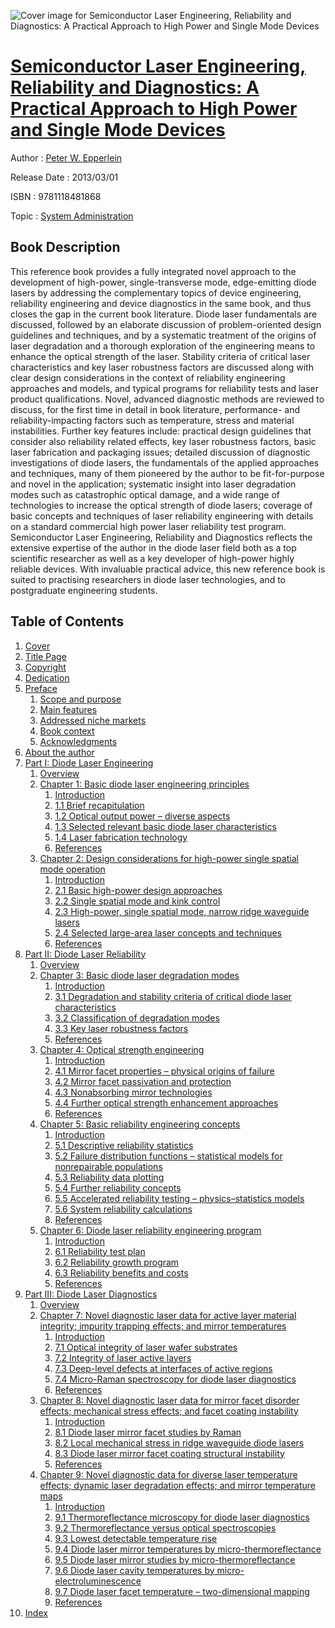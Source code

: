 ![Cover image for Semiconductor Laser Engineering, Reliability and Diagnostics: A Practical Approach to High Power and Single Mode Devices](https://imgdetail.ebookreading.net/cover/cover/system_admin/EB9781118481868.jpg)

[Semiconductor Laser Engineering, Reliability and Diagnostics: A Practical Approach to High Power and Single Mode Devices](https://ebookreading.net/view/book/Semiconductor+Laser+Engineering%2C+Reliability+and+Diagnostics%3A+A+Practical+Approach+to+High+Power+and+Single+Mode+Devices-EB9781118481868_1.html "Semiconductor Laser Engineering, Reliability and Diagnostics: A Practical Approach to High Power and Single Mode Devices")
====================================================================================================================

Author : [Peter W. Epperlein](https://ebookreading.net/search/author/Peter+W.+Epperlein)

Release Date : 2013/03/01

ISBN : 9781118481868

Topic : [System Administration](https://ebookreading.net/search/category/system-administration)

Book Description
-----------------

This reference book provides a fully integrated novel approach to the development of high-power, single-transverse mode, edge-emitting diode lasers by addressing the complementary topics of device engineering, reliability engineering and device diagnostics in the same book, and thus closes the gap in the current book literature.
Diode laser fundamentals are discussed, followed by an elaborate discussion of problem-oriented design guidelines and techniques, and by a systematic treatment of the origins of laser degradation and a thorough exploration of the engineering means to enhance the optical strength of the laser. Stability criteria of critical laser characteristics and key laser robustness factors are discussed along with clear design considerations in the context of reliability engineering approaches and models, and typical programs for reliability tests and laser product qualifications. Novel, advanced diagnostic methods are reviewed to discuss, for the first time in detail in book literature, performance- and reliability-impacting factors such as temperature, stress and material instabilities.
Further key features include:
practical design guidelines that consider also reliability related effects, key laser robustness factors, basic laser fabrication and packaging issues;
detailed discussion of diagnostic investigations of diode lasers, the fundamentals of the applied approaches and techniques, many of them pioneered by the author to be fit-for-purpose and novel in the application;
systematic insight into laser degradation modes such as catastrophic optical damage, and a wide range of technologies to increase the optical strength of diode lasers;
coverage of basic concepts and techniques of laser reliability engineering with details on a standard commercial high power laser reliability test program.
Semiconductor Laser Engineering, Reliability and Diagnostics reflects the extensive expertise of the author in the diode laser field both as a top scientific researcher as well as a key developer of high-power highly reliable devices. With invaluable practical advice, this new reference book is suited to practising researchers in diode laser technologies, and to postgraduate engineering students.
              
Table of Contents
-----------------

1. [Cover](https://ebookreading.net/view/book/Semiconductor+Laser+Engineering%2C+Reliability+and+Diagnostics%3A+A+Practical+Approach+to+High+Power+and+Single+Mode+Devices-EB9781118481868_1.html)
1. [Title Page](https://ebookreading.net/view/book/Semiconductor+Laser+Engineering%2C+Reliability+and+Diagnostics%3A+A+Practical+Approach+to+High+Power+and+Single+Mode+Devices-EB9781118481868_3.html)
1. [Copyright](https://ebookreading.net/view/book/Semiconductor+Laser+Engineering%2C+Reliability+and+Diagnostics%3A+A+Practical+Approach+to+High+Power+and+Single+Mode+Devices-EB9781118481868_4.html)
1. [Dedication](https://ebookreading.net/view/book/Semiconductor+Laser+Engineering%2C+Reliability+and+Diagnostics%3A+A+Practical+Approach+to+High+Power+and+Single+Mode+Devices-EB9781118481868_5.html)
1. [Preface](https://ebookreading.net/view/book/Semiconductor+Laser+Engineering%2C+Reliability+and+Diagnostics%3A+A+Practical+Approach+to+High+Power+and+Single+Mode+Devices-EB9781118481868_6.html)
    1. [Scope and purpose](https://ebookreading.net/view/book/Semiconductor+Laser+Engineering%2C+Reliability+and+Diagnostics%3A+A+Practical+Approach+to+High+Power+and+Single+Mode+Devices-EB9781118481868_6.html#Preface-sec1-0001)
    1. [Main features](https://ebookreading.net/view/book/Semiconductor+Laser+Engineering%2C+Reliability+and+Diagnostics%3A+A+Practical+Approach+to+High+Power+and+Single+Mode+Devices-EB9781118481868_6.html#Preface-sec1-0002)
    1. [Addressed niche markets](https://ebookreading.net/view/book/Semiconductor+Laser+Engineering%2C+Reliability+and+Diagnostics%3A+A+Practical+Approach+to+High+Power+and+Single+Mode+Devices-EB9781118481868_6.html#Preface-sec1-0003)
    1. [Book context](https://ebookreading.net/view/book/Semiconductor+Laser+Engineering%2C+Reliability+and+Diagnostics%3A+A+Practical+Approach+to+High+Power+and+Single+Mode+Devices-EB9781118481868_6.html#Preface-sec1-0004)
    1. [Acknowledgments](https://ebookreading.net/view/book/Semiconductor+Laser+Engineering%2C+Reliability+and+Diagnostics%3A+A+Practical+Approach+to+High+Power+and+Single+Mode+Devices-EB9781118481868_6.html#Preface-sec1-0005)
1. [About the author](https://ebookreading.net/view/book/Semiconductor+Laser+Engineering%2C+Reliability+and+Diagnostics%3A+A+Practical+Approach+to+High+Power+and+Single+Mode+Devices-EB9781118481868_7.html)
1. [Part I: Diode Laser Engineering](https://ebookreading.net/view/book/Semiconductor+Laser+Engineering%2C+Reliability+and+Diagnostics%3A+A+Practical+Approach+to+High+Power+and+Single+Mode+Devices-EB9781118481868_8.html)
    1. [Overview](https://ebookreading.net/view/book/Semiconductor+Laser+Engineering%2C+Reliability+and+Diagnostics%3A+A+Practical+Approach+to+High+Power+and+Single+Mode+Devices-EB9781118481868_8.html#c01-sec1-0001a)
    1. [Chapter 1: Basic diode laser engineering principles](https://ebookreading.net/view/book/Semiconductor+Laser+Engineering%2C+Reliability+and+Diagnostics%3A+A+Practical+Approach+to+High+Power+and+Single+Mode+Devices-EB9781118481868_9.html)
        1. [Introduction](https://ebookreading.net/view/book/Semiconductor+Laser+Engineering%2C+Reliability+and+Diagnostics%3A+A+Practical+Approach+to+High+Power+and+Single+Mode+Devices-EB9781118481868_9.html#c01-int)
        1. [1.1 Brief recapitulation](https://ebookreading.net/view/book/Semiconductor+Laser+Engineering%2C+Reliability+and+Diagnostics%3A+A+Practical+Approach+to+High+Power+and+Single+Mode+Devices-EB9781118481868_9.html#c01-sec1-0001)
        1. [1.2 Optical output power – diverse aspects](https://ebookreading.net/view/book/Semiconductor+Laser+Engineering%2C+Reliability+and+Diagnostics%3A+A+Practical+Approach+to+High+Power+and+Single+Mode+Devices-EB9781118481868_9.html#c01-sec1-0002)
        1. [1.3 Selected relevant basic diode laser characteristics](https://ebookreading.net/view/book/Semiconductor+Laser+Engineering%2C+Reliability+and+Diagnostics%3A+A+Practical+Approach+to+High+Power+and+Single+Mode+Devices-EB9781118481868_10.html#c01-sec1-0003)
        1. [1.4 Laser fabrication technology](https://ebookreading.net/view/book/Semiconductor+Laser+Engineering%2C+Reliability+and+Diagnostics%3A+A+Practical+Approach+to+High+Power+and+Single+Mode+Devices-EB9781118481868_10.html#c01-sec1-0004)
        1. [References](https://ebookreading.net/view/book/Semiconductor+Laser+Engineering%2C+Reliability+and+Diagnostics%3A+A+Practical+Approach+to+High+Power+and+Single+Mode+Devices-EB9781118481868_10.html#c01-bib-001)
    1. [Chapter 2: Design considerations for high-power single spatial mode operation](https://ebookreading.net/view/book/Semiconductor+Laser+Engineering%2C+Reliability+and+Diagnostics%3A+A+Practical+Approach+to+High+Power+and+Single+Mode+Devices-EB9781118481868_11.html)
        1. [Introduction](https://ebookreading.net/view/book/Semiconductor+Laser+Engineering%2C+Reliability+and+Diagnostics%3A+A+Practical+Approach+to+High+Power+and+Single+Mode+Devices-EB9781118481868_11.html#c02-int)
        1. [2.1 Basic high-power design approaches](https://ebookreading.net/view/book/Semiconductor+Laser+Engineering%2C+Reliability+and+Diagnostics%3A+A+Practical+Approach+to+High+Power+and+Single+Mode+Devices-EB9781118481868_11.html#c02-sec1-0001)
        1. [2.2 Single spatial mode and kink control](https://ebookreading.net/view/book/Semiconductor+Laser+Engineering%2C+Reliability+and+Diagnostics%3A+A+Practical+Approach+to+High+Power+and+Single+Mode+Devices-EB9781118481868_11.html#c02-sec1-0002)
        1. [2.3 High-power, single spatial mode, narrow ridge waveguide lasers](https://ebookreading.net/view/book/Semiconductor+Laser+Engineering%2C+Reliability+and+Diagnostics%3A+A+Practical+Approach+to+High+Power+and+Single+Mode+Devices-EB9781118481868_12.html#c02-sec1-0003)
        1. [2.4 Selected large-area laser concepts and techniques](https://ebookreading.net/view/book/Semiconductor+Laser+Engineering%2C+Reliability+and+Diagnostics%3A+A+Practical+Approach+to+High+Power+and+Single+Mode+Devices-EB9781118481868_12.html#c02-sec1-0004)
        1. [References](https://ebookreading.net/view/book/Semiconductor+Laser+Engineering%2C+Reliability+and+Diagnostics%3A+A+Practical+Approach+to+High+Power+and+Single+Mode+Devices-EB9781118481868_12.html#c02-bib-001)
1. [Part II: Diode Laser Reliability](https://ebookreading.net/view/book/Semiconductor+Laser+Engineering%2C+Reliability+and+Diagnostics%3A+A+Practical+Approach+to+High+Power+and+Single+Mode+Devices-EB9781118481868_13.html)
    1. [Overview](https://ebookreading.net/view/book/Semiconductor+Laser+Engineering%2C+Reliability+and+Diagnostics%3A+A+Practical+Approach+to+High+Power+and+Single+Mode+Devices-EB9781118481868_13.html#c02-sec1-0001a)
    1. [Chapter 3: Basic diode laser degradation modes](https://ebookreading.net/view/book/Semiconductor+Laser+Engineering%2C+Reliability+and+Diagnostics%3A+A+Practical+Approach+to+High+Power+and+Single+Mode+Devices-EB9781118481868_14.html)
        1. [Introduction](https://ebookreading.net/view/book/Semiconductor+Laser+Engineering%2C+Reliability+and+Diagnostics%3A+A+Practical+Approach+to+High+Power+and+Single+Mode+Devices-EB9781118481868_14.html#c03-int)
        1. [3.1 Degradation and stability criteria of critical diode laser characteristics](https://ebookreading.net/view/book/Semiconductor+Laser+Engineering%2C+Reliability+and+Diagnostics%3A+A+Practical+Approach+to+High+Power+and+Single+Mode+Devices-EB9781118481868_14.html#c03-sec1-0001)
        1. [3.2 Classification of degradation modes](https://ebookreading.net/view/book/Semiconductor+Laser+Engineering%2C+Reliability+and+Diagnostics%3A+A+Practical+Approach+to+High+Power+and+Single+Mode+Devices-EB9781118481868_14.html#c03-sec1-0002)
        1. [3.3 Key laser robustness factors](https://ebookreading.net/view/book/Semiconductor+Laser+Engineering%2C+Reliability+and+Diagnostics%3A+A+Practical+Approach+to+High+Power+and+Single+Mode+Devices-EB9781118481868_14.html#c03-sec1-0003)
        1. [References](https://ebookreading.net/view/book/Semiconductor+Laser+Engineering%2C+Reliability+and+Diagnostics%3A+A+Practical+Approach+to+High+Power+and+Single+Mode+Devices-EB9781118481868_14.html#c03-bib-001)
    1. [Chapter 4: Optical strength engineering](https://ebookreading.net/view/book/Semiconductor+Laser+Engineering%2C+Reliability+and+Diagnostics%3A+A+Practical+Approach+to+High+Power+and+Single+Mode+Devices-EB9781118481868_15.html)
        1. [Introduction](https://ebookreading.net/view/book/Semiconductor+Laser+Engineering%2C+Reliability+and+Diagnostics%3A+A+Practical+Approach+to+High+Power+and+Single+Mode+Devices-EB9781118481868_15.html#c04-int)
        1. [4.1 Mirror facet properties – physical origins of failure](https://ebookreading.net/view/book/Semiconductor+Laser+Engineering%2C+Reliability+and+Diagnostics%3A+A+Practical+Approach+to+High+Power+and+Single+Mode+Devices-EB9781118481868_15.html#c04-sec1-0001)
        1. [4.2 Mirror facet passivation and protection](https://ebookreading.net/view/book/Semiconductor+Laser+Engineering%2C+Reliability+and+Diagnostics%3A+A+Practical+Approach+to+High+Power+and+Single+Mode+Devices-EB9781118481868_15.html#c04-sec1-0002)
        1. [4.3 Nonabsorbing mirror technologies](https://ebookreading.net/view/book/Semiconductor+Laser+Engineering%2C+Reliability+and+Diagnostics%3A+A+Practical+Approach+to+High+Power+and+Single+Mode+Devices-EB9781118481868_15.html#c04-sec1-0003)
        1. [4.4 Further optical strength enhancement approaches](https://ebookreading.net/view/book/Semiconductor+Laser+Engineering%2C+Reliability+and+Diagnostics%3A+A+Practical+Approach+to+High+Power+and+Single+Mode+Devices-EB9781118481868_15.html#c04-sec1-0004)
        1. [References](https://ebookreading.net/view/book/Semiconductor+Laser+Engineering%2C+Reliability+and+Diagnostics%3A+A+Practical+Approach+to+High+Power+and+Single+Mode+Devices-EB9781118481868_15.html#c04-bib-001)
    1. [Chapter 5: Basic reliability engineering concepts](https://ebookreading.net/view/book/Semiconductor+Laser+Engineering%2C+Reliability+and+Diagnostics%3A+A+Practical+Approach+to+High+Power+and+Single+Mode+Devices-EB9781118481868_16.html)
        1. [Introduction](https://ebookreading.net/view/book/Semiconductor+Laser+Engineering%2C+Reliability+and+Diagnostics%3A+A+Practical+Approach+to+High+Power+and+Single+Mode+Devices-EB9781118481868_16.html#c05-int)
        1. [5.1 Descriptive reliability statistics](https://ebookreading.net/view/book/Semiconductor+Laser+Engineering%2C+Reliability+and+Diagnostics%3A+A+Practical+Approach+to+High+Power+and+Single+Mode+Devices-EB9781118481868_16.html#c05-sec1-0001)
        1. [5.2 Failure distribution functions – statistical models for nonrepairable populations](https://ebookreading.net/view/book/Semiconductor+Laser+Engineering%2C+Reliability+and+Diagnostics%3A+A+Practical+Approach+to+High+Power+and+Single+Mode+Devices-EB9781118481868_16.html#c05-sec1-0002)
        1. [5.3 Reliability data plotting](https://ebookreading.net/view/book/Semiconductor+Laser+Engineering%2C+Reliability+and+Diagnostics%3A+A+Practical+Approach+to+High+Power+and+Single+Mode+Devices-EB9781118481868_16.html#c05-sec1-0003)
        1. [5.4 Further reliability concepts](https://ebookreading.net/view/book/Semiconductor+Laser+Engineering%2C+Reliability+and+Diagnostics%3A+A+Practical+Approach+to+High+Power+and+Single+Mode+Devices-EB9781118481868_16.html#c05-sec1-0004)
        1. [5.5 Accelerated reliability testing – physics–statistics models](https://ebookreading.net/view/book/Semiconductor+Laser+Engineering%2C+Reliability+and+Diagnostics%3A+A+Practical+Approach+to+High+Power+and+Single+Mode+Devices-EB9781118481868_16.html#c05-sec1-0005)
        1. [5.6 System reliability calculations](https://ebookreading.net/view/book/Semiconductor+Laser+Engineering%2C+Reliability+and+Diagnostics%3A+A+Practical+Approach+to+High+Power+and+Single+Mode+Devices-EB9781118481868_16.html#c05-sec1-0006)
        1. [References](https://ebookreading.net/view/book/Semiconductor+Laser+Engineering%2C+Reliability+and+Diagnostics%3A+A+Practical+Approach+to+High+Power+and+Single+Mode+Devices-EB9781118481868_16.html#c05-bib-001)
    1. [Chapter 6: Diode laser reliability engineering program](https://ebookreading.net/view/book/Semiconductor+Laser+Engineering%2C+Reliability+and+Diagnostics%3A+A+Practical+Approach+to+High+Power+and+Single+Mode+Devices-EB9781118481868_17.html)
        1. [Introduction](https://ebookreading.net/view/book/Semiconductor+Laser+Engineering%2C+Reliability+and+Diagnostics%3A+A+Practical+Approach+to+High+Power+and+Single+Mode+Devices-EB9781118481868_17.html#c06-int)
        1. [6.1 Reliability test plan](https://ebookreading.net/view/book/Semiconductor+Laser+Engineering%2C+Reliability+and+Diagnostics%3A+A+Practical+Approach+to+High+Power+and+Single+Mode+Devices-EB9781118481868_17.html#c06-sec1-0001)
        1. [6.2 Reliability growth program](https://ebookreading.net/view/book/Semiconductor+Laser+Engineering%2C+Reliability+and+Diagnostics%3A+A+Practical+Approach+to+High+Power+and+Single+Mode+Devices-EB9781118481868_17.html#c06-sec1-0002)
        1. [6.3 Reliability benefits and costs](https://ebookreading.net/view/book/Semiconductor+Laser+Engineering%2C+Reliability+and+Diagnostics%3A+A+Practical+Approach+to+High+Power+and+Single+Mode+Devices-EB9781118481868_17.html#c06-sec1-0003)
        1. [References](https://ebookreading.net/view/book/Semiconductor+Laser+Engineering%2C+Reliability+and+Diagnostics%3A+A+Practical+Approach+to+High+Power+and+Single+Mode+Devices-EB9781118481868_17.html#c06-bib-001)
1. [Part III: Diode Laser Diagnostics](https://ebookreading.net/view/book/Semiconductor+Laser+Engineering%2C+Reliability+and+Diagnostics%3A+A+Practical+Approach+to+High+Power+and+Single+Mode+Devices-EB9781118481868_18.html)
    1. [Overview](https://ebookreading.net/view/book/Semiconductor+Laser+Engineering%2C+Reliability+and+Diagnostics%3A+A+Practical+Approach+to+High+Power+and+Single+Mode+Devices-EB9781118481868_18.html#c03-sec1-0001a)
    1. [Chapter 7: Novel diagnostic laser data for active layer material integrity; impurity trapping effects; and mirror temperatures](https://ebookreading.net/view/book/Semiconductor+Laser+Engineering%2C+Reliability+and+Diagnostics%3A+A+Practical+Approach+to+High+Power+and+Single+Mode+Devices-EB9781118481868_19.html)
        1. [Introduction](https://ebookreading.net/view/book/Semiconductor+Laser+Engineering%2C+Reliability+and+Diagnostics%3A+A+Practical+Approach+to+High+Power+and+Single+Mode+Devices-EB9781118481868_19.html#c07-int)
        1. [7.1 Optical integrity of laser wafer substrates](https://ebookreading.net/view/book/Semiconductor+Laser+Engineering%2C+Reliability+and+Diagnostics%3A+A+Practical+Approach+to+High+Power+and+Single+Mode+Devices-EB9781118481868_19.html#c07-sec1-0001)
        1. [7.2 Integrity of laser active layers](https://ebookreading.net/view/book/Semiconductor+Laser+Engineering%2C+Reliability+and+Diagnostics%3A+A+Practical+Approach+to+High+Power+and+Single+Mode+Devices-EB9781118481868_19.html#c07-sec1-0002)
        1. [7.3 Deep-level defects at interfaces of active regions](https://ebookreading.net/view/book/Semiconductor+Laser+Engineering%2C+Reliability+and+Diagnostics%3A+A+Practical+Approach+to+High+Power+and+Single+Mode+Devices-EB9781118481868_19.html#c07-sec1-0003)
        1. [7.4 Micro-Raman spectroscopy for diode laser diagnostics](https://ebookreading.net/view/book/Semiconductor+Laser+Engineering%2C+Reliability+and+Diagnostics%3A+A+Practical+Approach+to+High+Power+and+Single+Mode+Devices-EB9781118481868_19.html#c07-sec1-0004)
        1. [References](https://ebookreading.net/view/book/Semiconductor+Laser+Engineering%2C+Reliability+and+Diagnostics%3A+A+Practical+Approach+to+High+Power+and+Single+Mode+Devices-EB9781118481868_19.html#c07-bib-001)
    1. [Chapter 8: Novel diagnostic laser data for mirror facet disorder effects; mechanical stress effects; and facet coating instability](https://ebookreading.net/view/book/Semiconductor+Laser+Engineering%2C+Reliability+and+Diagnostics%3A+A+Practical+Approach+to+High+Power+and+Single+Mode+Devices-EB9781118481868_20.html)
        1. [Introduction](https://ebookreading.net/view/book/Semiconductor+Laser+Engineering%2C+Reliability+and+Diagnostics%3A+A+Practical+Approach+to+High+Power+and+Single+Mode+Devices-EB9781118481868_20.html#c08-int)
        1. [8.1 Diode laser mirror facet studies by Raman](https://ebookreading.net/view/book/Semiconductor+Laser+Engineering%2C+Reliability+and+Diagnostics%3A+A+Practical+Approach+to+High+Power+and+Single+Mode+Devices-EB9781118481868_20.html#c08-sec1-0001)
        1. [8.2 Local mechanical stress in ridge waveguide diode lasers](https://ebookreading.net/view/book/Semiconductor+Laser+Engineering%2C+Reliability+and+Diagnostics%3A+A+Practical+Approach+to+High+Power+and+Single+Mode+Devices-EB9781118481868_20.html#c08-sec1-0002)
        1. [8.3 Diode laser mirror facet coating structural instability](https://ebookreading.net/view/book/Semiconductor+Laser+Engineering%2C+Reliability+and+Diagnostics%3A+A+Practical+Approach+to+High+Power+and+Single+Mode+Devices-EB9781118481868_20.html#c08-sec1-0003)
        1. [References](https://ebookreading.net/view/book/Semiconductor+Laser+Engineering%2C+Reliability+and+Diagnostics%3A+A+Practical+Approach+to+High+Power+and+Single+Mode+Devices-EB9781118481868_20.html#c08-bib-001)
    1. [Chapter 9: Novel diagnostic data for diverse laser temperature effects; dynamic laser degradation effects; and mirror temperature maps](https://ebookreading.net/view/book/Semiconductor+Laser+Engineering%2C+Reliability+and+Diagnostics%3A+A+Practical+Approach+to+High+Power+and+Single+Mode+Devices-EB9781118481868_21.html)
        1. [Introduction](https://ebookreading.net/view/book/Semiconductor+Laser+Engineering%2C+Reliability+and+Diagnostics%3A+A+Practical+Approach+to+High+Power+and+Single+Mode+Devices-EB9781118481868_21.html#c09-int)
        1. [9.1 Thermoreflectance microscopy for diode laser diagnostics](https://ebookreading.net/view/book/Semiconductor+Laser+Engineering%2C+Reliability+and+Diagnostics%3A+A+Practical+Approach+to+High+Power+and+Single+Mode+Devices-EB9781118481868_21.html#c09-sec1-0001)
        1. [9.2 Thermoreflectance versus optical spectroscopies](https://ebookreading.net/view/book/Semiconductor+Laser+Engineering%2C+Reliability+and+Diagnostics%3A+A+Practical+Approach+to+High+Power+and+Single+Mode+Devices-EB9781118481868_21.html#c09-sec1-0002)
        1. [9.3 Lowest detectable temperature rise](https://ebookreading.net/view/book/Semiconductor+Laser+Engineering%2C+Reliability+and+Diagnostics%3A+A+Practical+Approach+to+High+Power+and+Single+Mode+Devices-EB9781118481868_21.html#c09-sec1-0003)
        1. [9.4 Diode laser mirror temperatures by micro-thermoreflectance](https://ebookreading.net/view/book/Semiconductor+Laser+Engineering%2C+Reliability+and+Diagnostics%3A+A+Practical+Approach+to+High+Power+and+Single+Mode+Devices-EB9781118481868_21.html#c09-sec1-0004)
        1. [9.5 Diode laser mirror studies by micro-thermoreflectance](https://ebookreading.net/view/book/Semiconductor+Laser+Engineering%2C+Reliability+and+Diagnostics%3A+A+Practical+Approach+to+High+Power+and+Single+Mode+Devices-EB9781118481868_21.html#c09-sec1-0005)
        1. [9.6 Diode laser cavity temperatures by micro-electroluminescence](https://ebookreading.net/view/book/Semiconductor+Laser+Engineering%2C+Reliability+and+Diagnostics%3A+A+Practical+Approach+to+High+Power+and+Single+Mode+Devices-EB9781118481868_21.html#c09-sec1-0006)
        1. [9.7 Diode laser facet temperature – two-dimensional mapping](https://ebookreading.net/view/book/Semiconductor+Laser+Engineering%2C+Reliability+and+Diagnostics%3A+A+Practical+Approach+to+High+Power+and+Single+Mode+Devices-EB9781118481868_21.html#c09-sec1-0007)
        1. [References](https://ebookreading.net/view/book/Semiconductor+Laser+Engineering%2C+Reliability+and+Diagnostics%3A+A+Practical+Approach+to+High+Power+and+Single+Mode+Devices-EB9781118481868_21.html#c09-bib-001)
1. [Index](https://ebookreading.net/view/book/Semiconductor+Laser+Engineering%2C+Reliability+and+Diagnostics%3A+A+Practical+Approach+to+High+Power+and+Single+Mode+Devices-EB9781118481868_22.html)
